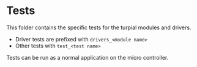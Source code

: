 # Tests

This folder contains the specific tests for the turpial modules and drivers.

- Driver tests are prefixed with `drivers_<module name>`
- Other tests with `test_<test name>`

Tests can be run as a normal application on the micro controller.
